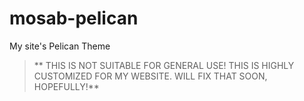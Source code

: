 # mosab-pelican
My site's Pelican Theme

> ** THIS IS NOT SUITABLE FOR GENERAL USE! THIS IS HIGHLY CUSTOMIZED FOR MY
> WEBSITE. WILL FIX THAT SOON, HOPEFULLY!**
